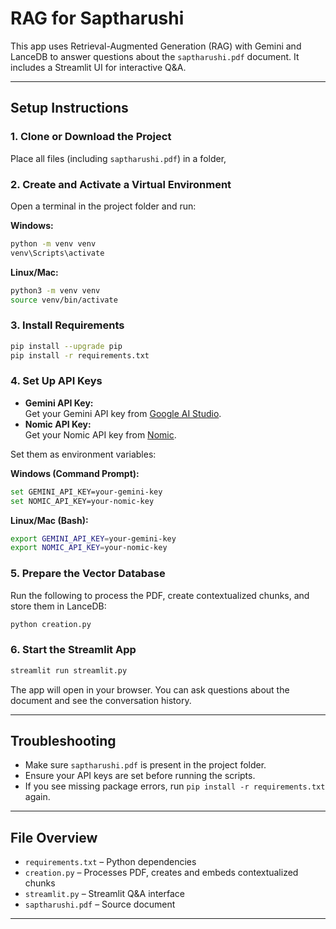 # RAG for Saptharushi

This app uses Retrieval-Augmented Generation (RAG) with Gemini and LanceDB to answer questions about the `saptharushi.pdf` document. It includes a Streamlit UI for interactive Q&A.

---

## Setup Instructions

### 1. Clone or Download the Project

Place all files (including `saptharushi.pdf`) in a folder, 

### 2. Create and Activate a Virtual Environment

Open a terminal in the project folder and run:

**Windows:**
```sh
python -m venv venv
venv\Scripts\activate
```

**Linux/Mac:**
```sh
python3 -m venv venv
source venv/bin/activate
```

### 3. Install Requirements

```sh
pip install --upgrade pip
pip install -r requirements.txt
```

### 4. Set Up API Keys

- **Gemini API Key:**  
  Get your Gemini API key from [Google AI Studio](https://aistudio.google.com/app/apikey).
- **Nomic API Key:**  
  Get your Nomic API key from [Nomic](https://platform.nomic.ai/).

Set them as environment variables:

**Windows (Command Prompt):**
```sh
set GEMINI_API_KEY=your-gemini-key
set NOMIC_API_KEY=your-nomic-key
```

**Linux/Mac (Bash):**
```sh
export GEMINI_API_KEY=your-gemini-key
export NOMIC_API_KEY=your-nomic-key
```

### 5. Prepare the Vector Database

Run the following to process the PDF, create contextualized chunks, and store them in LanceDB:

```sh
python creation.py
```

### 6. Start the Streamlit App

```sh
streamlit run streamlit.py
```

The app will open in your browser. You can ask questions about the document and see the conversation history.

---

## Troubleshooting

- Make sure `saptharushi.pdf` is present in the project folder.
- Ensure your API keys are set before running the scripts.
- If you see missing package errors, run `pip install -r requirements.txt` again.

---

## File Overview

- `requirements.txt` – Python dependencies
- `creation.py` – Processes PDF, creates and embeds contextualized chunks
- `streamlit.py` – Streamlit Q&A interface
- `saptharushi.pdf` – Source document

---
